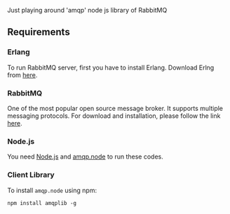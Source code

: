 Just playing around 'amqp' node js library of RabbitMQ

## Requirements

### Erlang

To run RabbitMQ server, first you have to install Erlang. Download Erlng from [here](https://www.erlang.org/downloads).

### RabbitMQ

One of the most popular open source message broker. It supports multiple messaging protocols.
For download and installation, please follow the link [here](https://www.rabbitmq.com/download.html).

### Node.js

You need [Node.js](https://nodejs.org/en/download/) and [amqp.node](https://github.com/squaremo/amqp.node)
to run these codes.

### Client Library

To install `amqp.node` using npm:

    npm install amqplib -g